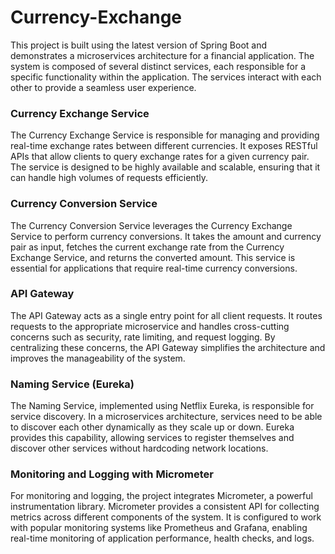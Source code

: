 
# Currency-Exchange
This project is built using the latest version of Spring Boot and demonstrates a microservices architecture for a financial application. The system is composed of several distinct services, each responsible for a specific functionality within the application. The services interact with each other to provide a seamless user experience.

### Currency Exchange Service
The Currency Exchange Service is responsible for managing and providing real-time exchange rates between different currencies. It exposes RESTful APIs that allow clients to query exchange rates for a given currency pair. The service is designed to be highly available and scalable, ensuring that it can handle high volumes of requests efficiently.

### Currency Conversion Service
The Currency Conversion Service leverages the Currency Exchange Service to perform currency conversions. It takes the amount and currency pair as input, fetches the current exchange rate from the Currency Exchange Service, and returns the converted amount. This service is essential for applications that require real-time currency conversions.

###  API Gateway
The API Gateway acts as a single entry point for all client requests. It routes requests to the appropriate microservice and handles cross-cutting concerns such as security, rate limiting, and request logging. By centralizing these concerns, the API Gateway simplifies the architecture and improves the manageability of the system.

###  Naming Service (Eureka)
The Naming Service, implemented using Netflix Eureka, is responsible for service discovery. In a microservices architecture, services need to be able to discover each other dynamically as they scale up or down. Eureka provides this capability, allowing services to register themselves and discover other services without hardcoding network locations.

###  Monitoring and Logging with Micrometer
For monitoring and logging, the project integrates Micrometer, a powerful instrumentation library. Micrometer provides a consistent API for collecting metrics across different components of the system. It is configured to work with popular monitoring systems like Prometheus and Grafana, enabling real-time monitoring of application performance, health checks, and logs.
